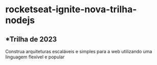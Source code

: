 # rocketseat-ignite-nova-trilha-nodejs

## \*Trilha de 2023

Construa arquiteturas escaláveis e simples para a web utilizando uma linguagem flexível e popular
